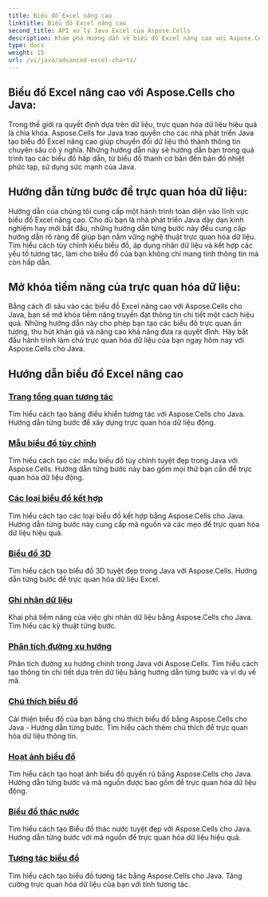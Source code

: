 ```yaml
---
title: Biểu đồ Excel nâng cao
linktitle: Biểu đồ Excel nâng cao
second_title: API xử lý Java Excel của Aspose.Cells
description: Khám phá Hướng dẫn về biểu đồ Excel nâng cao với Aspose.Cells cho Java. Nâng cao kỹ năng trực quan hóa dữ liệu của bạn từng bước. Biểu đồ chính ngày hôm nay!
type: docs
weight: 15
url: /vi/java/advanced-excel-charts/
---
```


## Biểu đồ Excel nâng cao với Aspose.Cells cho Java:

Trong thế giới ra quyết định dựa trên dữ liệu, trực quan hóa dữ liệu hiệu quả là chìa khóa. Aspose.Cells for Java trao quyền cho các nhà phát triển Java tạo biểu đồ Excel nâng cao giúp chuyển đổi dữ liệu thô thành thông tin chuyên sâu có ý nghĩa. Những hướng dẫn này sẽ hướng dẫn bạn trong quá trình tạo các biểu đồ hấp dẫn, từ biểu đồ thanh cơ bản đến bản đồ nhiệt phức tạp, sử dụng sức mạnh của Java.

## Hướng dẫn từng bước để trực quan hóa dữ liệu:

Hướng dẫn của chúng tôi cung cấp một hành trình toàn diện vào lĩnh vực biểu đồ Excel nâng cao. Cho dù bạn là nhà phát triển Java dày dạn kinh nghiệm hay mới bắt đầu, những hướng dẫn từng bước này đều cung cấp hướng dẫn rõ ràng để giúp bạn nắm vững nghệ thuật trực quan hóa dữ liệu. Tìm hiểu cách tùy chỉnh kiểu biểu đồ, áp dụng nhãn dữ liệu và kết hợp các yếu tố tương tác, làm cho biểu đồ của bạn không chỉ mang tính thông tin mà còn hấp dẫn.

## Mở khóa tiềm năng của trực quan hóa dữ liệu:

Bằng cách đi sâu vào các biểu đồ Excel nâng cao với Aspose.Cells cho Java, bạn sẽ mở khóa tiềm năng truyền đạt thông tin chi tiết một cách hiệu quả. Những hướng dẫn này cho phép bạn tạo các biểu đồ trực quan ấn tượng, thu hút khán giả và nâng cao khả năng đưa ra quyết định. Hãy bắt đầu hành trình làm chủ trực quan hóa dữ liệu của bạn ngay hôm nay với Aspose.Cells cho Java.

## Hướng dẫn biểu đồ Excel nâng cao
### [Trang tổng quan tương tác](./interactive-dashboards/)
Tìm hiểu cách tạo bảng điều khiển tương tác với Aspose.Cells cho Java. Hướng dẫn từng bước để xây dựng trực quan hóa dữ liệu động.
### [Mẫu biểu đồ tùy chỉnh](./custom-chart-templates/)
Tìm hiểu cách tạo các mẫu biểu đồ tùy chỉnh tuyệt đẹp trong Java với Aspose.Cells. Hướng dẫn từng bước này bao gồm mọi thứ bạn cần để trực quan hóa dữ liệu động.
### [Các loại biểu đồ kết hợp](./combined-chart-types/)
Tìm hiểu cách tạo các loại biểu đồ kết hợp bằng Aspose.Cells cho Java. Hướng dẫn từng bước này cung cấp mã nguồn và các mẹo để trực quan hóa dữ liệu hiệu quả.
### [Biểu đồ 3D](./3d-charts/)
Tìm hiểu cách tạo biểu đồ 3D tuyệt đẹp trong Java với Aspose.Cells. Hướng dẫn từng bước để trực quan hóa dữ liệu Excel.
### [Ghi nhãn dữ liệu](./data-labeling/)
Khai phá tiềm năng của việc ghi nhãn dữ liệu bằng Aspose.Cells cho Java. Tìm hiểu các kỹ thuật từng bước.
### [Phân tích đường xu hướng](./trendline-analysis/)
Phân tích đường xu hướng chính trong Java với Aspose.Cells. Tìm hiểu cách tạo thông tin chi tiết dựa trên dữ liệu bằng hướng dẫn từng bước và ví dụ về mã.
### [Chú thích biểu đồ](./chart-annotations/)
Cải thiện biểu đồ của bạn bằng chú thích biểu đồ bằng Aspose.Cells cho Java - Hướng dẫn từng bước. Tìm hiểu cách thêm chú thích để trực quan hóa dữ liệu thông tin.
### [Hoạt ảnh biểu đồ](./chart-animation/)
Tìm hiểu cách tạo hoạt ảnh biểu đồ quyến rũ bằng Aspose.Cells cho Java. Hướng dẫn từng bước và mã nguồn được bao gồm để trực quan hóa dữ liệu động.
### [Biểu đồ thác nước](./waterfall-charts/)
Tìm hiểu cách tạo Biểu đồ thác nước tuyệt đẹp với Aspose.Cells cho Java. Hướng dẫn từng bước với mã nguồn để trực quan hóa dữ liệu hiệu quả.
### [Tương tác biểu đồ](./chart-interactivity/)
Tìm hiểu cách tạo biểu đồ tương tác bằng Aspose.Cells cho Java. Tăng cường trực quan hóa dữ liệu của bạn với tính tương tác.